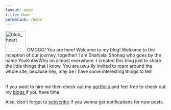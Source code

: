 ```yaml
---
layout: page
title: Home
permalink: /home
---
```


<div class="row justify-content-between">
<div class="col-md-8 pr-5">

<p><a href="https://emoji.gg/emoji/8197-blob-heart"><img src="https://emoji.gg/assets/emoji/8197-blob-heart.png" width="64px" height="64px" alt="blob_heart"></a> OMGGG! You are here! Welcome to my blog! Welcome to the inception of our journey, together! I am Shahjalal Shohag who goes by the name YouKn0wWho on almost everwhere. I created this blog just to share the little things that I know. You are uwu-lly invited to roam around the whole site, because hey, may be I have some interesting things to tell! <br> <br>

If you want to hire me then check out my  <a href="{{ site.baseurl }}/about">portfolio </a> and feel free to check out my <a href="{{ site.baseurl }}/index.html">blogs </a> if you have time.

Also, don't forget to <a href = "https://gmail.us5.list-manage.com/subscribe?u=32bba2b1a50fd39cfc8306b97&id=4ceea0737d">subscribe</a> if you wanna get notifications for new posts.
</p>



</div>

<!-- <div class="col-md-4">

<div class="sticky-top sticky-top-80">
<p>Something interesting will go here.</p>

</div>
</div> -->
</div>
